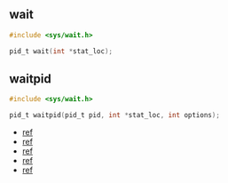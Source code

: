 ## wait
```c
#include <sys/wait.h>

pid_t wait(int *stat_loc);
```

## waitpid
```c
#include <sys/wait.h>

pid_t waitpid(pid_t pid, int *stat_loc, int options);
```

- [ref](https://codetravel.tistory.com/42)
- [ref](https://codetravel.tistory.com/30)
- [ref](https://m.blog.naver.com/PostView.naver?isHttpsRedirect=true&blogId=muri1004&logNo=221286169068)
- [ref](https://reakwon.tistory.com/105)
- [ref](https://colinch4.github.io/2021-06-11/wait_waitpid/)

